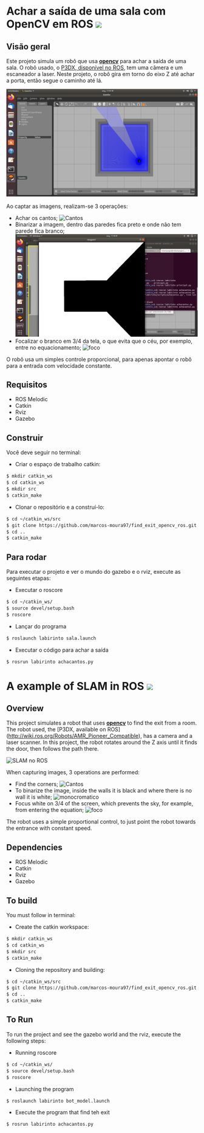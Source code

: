 # Achar a saída de uma sala com OpenCV em ROS <img src="https://encrypted-tbn0.gstatic.com/images?q=tbn%3AANd9GcQdgBEX9U3kDSvXtCVyDqfA1uIlomS8rwJQCw&usqp=CAU" width="40" />

## Visão geral

Este projeto simula um robô que usa **[opencv](https://pypi.org/project/opencv-python/)** para achar a saída de uma sala. O robô usado, o [P3DX, disponível no ROS](http://wiki.ros.org/Robots/AMR_Pioneer_Compatible), tem uma câmera e um escaneador a laser. 
Neste projeto, o robô gira em torno do eixo Z até achar a porta, então segue o caminho até lá.

![SLAM no ROS](vista_cima.png  "vista_cima")

Ao captar as imagens, realizam-se 3 operações:

  - Achar os cantos;
  ![Cantos](https://github.com/marcos-moura97/find_exit_opencv_ros/paredes.png  "paredes")
  - Binarizar a imagem, dentro das paredes fica preto e onde não tem parede fica branco;
  ![monocromatico](https://github.com/marcos-moura97/find_exit_opencv_ros/blob/master/parede_monocromatica.png "parede_monocromatica")
  - Focalizar o branco em 3/4 da tela, o que evita que o céu, por exemplo, entre no equacionamento;
  ![foco](https://github.com/marcos-moura97/find_exit_opencv_ros/seguir_linha.png  "rvi2")

O robô usa um simples controle proporcional, para apenas apontar o robô para a entrada com velocidade constante.


## Requisitos

  - ROS Melodic
  - Catkin
  - Rviz
  - Gazebo
  
## Construir

Você deve seguir no terminal:

- Criar o espaço de trabalho catkin:

``` sh
$ mkdir catkin_ws
$ cd catkin_ws
$ mkdir src
$ catkin_make
```

- Clonar o repositório e a construí-lo:

``` sh
$ cd ~/catkin_ws/src
$ git clone https://github.com/marcos-moura97/find_exit_opencv_ros.git
$ cd ..
$ catkin_make
```

## Para rodar

Para executar o projeto e ver o mundo do gazebo e o rviz, execute as seguintes etapas:



- Executar o roscore

``` sh
$ cd ~/catkin_ws/
$ source devel/setup.bash
$ roscore
```

- Lançar do programa

``` sh
$ roslaunch labirinto sala.launch
```

- Executar o código para achar a saída

``` sh
$ rosrun labirinto achacantos.py
```




# A example of SLAM in ROS <img src="https://www.championprofessional.com/wp-content/uploads/2015/07/en-icon.png" width="40" />

## Overview

This project simulates a robot that uses **[opencv](https://pypi.org/project/opencv-python/)** to find the exit from a room. The robot used, the [P3DX, available on ROS] (http://wiki.ros.org/Robots/AMR_Pioneer_Compatible), has a camera and a laser scanner.
In this project, the robot rotates around the Z axis until it finds the door, then follows the path there.

![SLAM no ROS](https://github.com/marcos-moura97/find_exit_opencv_ros/vista_cima.png  "rvi2")

When capturing images, 3 operations are performed:

  - Find the corners;
  ![Cantos](https://github.com/marcos-moura97/find_exit_opencv_ros/paredes.png  "rvi2")
  - To binarize the image, inside the walls it is black and where there is no wall it is white;
  ![monocromatico](https://github.com/marcos-moura97/find_exit_opencv_ros/parede_monocromatica.png  "rvi2")
  - Focus white on 3/4 of the screen, which prevents the sky, for example, from entering the equation;
  ![foco](https://github.com/marcos-moura97/find_exit_opencv_ros/seguir_linha.png  "rvi2")

The robot uses a simple proportional control, to just point the robot towards the entrance with constant speed.


## Dependencies

  - ROS Melodic
  - Catkin
  - Rviz
  - Gazebo
  
## To build

You must follow in terminal:

- Create the catkin workspace:

```sh
$ mkdir catkin_ws
$ cd catkin_ws
$ mkdir src
$ catkin_make
```

- Cloning the repository and building:

```sh
$ cd ~/catkin_ws/src
$ git clone https://github.com/marcos-moura97/find_exit_opencv_ros.git
$ cd ..
$ catkin_make
```

## To Run

To run the project and see the gazebo world and the rviz, execute the following steps:



- Running roscore

```sh
$ cd ~/catkin_ws/
$ source devel/setup.bash
$ roscore
```

- Launching the program

```sh
$ roslaunch labirinto bot_model.launch
```

- Execute the program that find teh exit
```sh
$ rosrun labirinto achacantos.py
```
